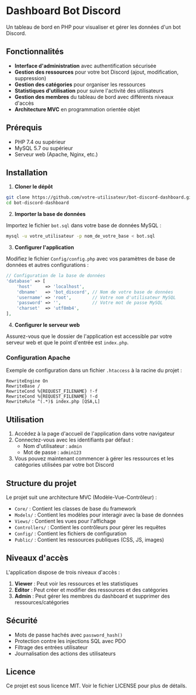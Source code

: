 # Dashboard Bot Discord

Un tableau de bord en PHP pour visualiser et gérer les données d'un bot Discord.

## Fonctionnalités

- **Interface d'administration** avec authentification sécurisée
- **Gestion des ressources** pour votre bot Discord (ajout, modification, suppression)
- **Gestion des catégories** pour organiser les ressources
- **Statistiques d'utilisation** pour suivre l'activité des utilisateurs
- **Gestion des membres** du tableau de bord avec différents niveaux d'accès
- **Architecture MVC** en programmation orientée objet

## Prérequis

- PHP 7.4 ou supérieur
- MySQL 5.7 ou supérieur
- Serveur web (Apache, Nginx, etc.)

## Installation

1. **Cloner le dépôt**

```bash
git clone https://github.com/votre-utilisateur/bot-discord-dashboard.git
cd bot-discord-dashboard
```

2. **Importer la base de données**

Importez le fichier `bot.sql` dans votre base de données MySQL :

```bash
mysql -u votre_utilisateur -p nom_de_votre_base < bot.sql
```

3. **Configurer l'application**

Modifiez le fichier `Config/config.php` avec vos paramètres de base de données et autres configurations :

```php
// Configuration de la base de données
'database' => [
    'host'     => 'localhost',
    'dbname'   => 'bot_discord', // Nom de votre base de données
    'username' => 'root',        // Votre nom d'utilisateur MySQL
    'password' => '',            // Votre mot de passe MySQL
    'charset'  => 'utf8mb4',
],
```

4. **Configurer le serveur web**

Assurez-vous que le dossier de l'application est accessible par votre serveur web et que le point d'entrée est `index.php`.

### Configuration Apache

Exemple de configuration dans un fichier `.htaccess` à la racine du projet :

```
RewriteEngine On
RewriteBase /
RewriteCond %{REQUEST_FILENAME} !-f
RewriteCond %{REQUEST_FILENAME} !-d
RewriteRule ^(.*)$ index.php [QSA,L]
```

## Utilisation

1. Accédez à la page d'accueil de l'application dans votre navigateur
2. Connectez-vous avec les identifiants par défaut :
   - Nom d'utilisateur : `admin`
   - Mot de passe : `admin123`
3. Vous pouvez maintenant commencer à gérer les ressources et les catégories utilisées par votre bot Discord

## Structure du projet

Le projet suit une architecture MVC (Modèle-Vue-Contrôleur) :

- `Core/` : Contient les classes de base du framework
- `Models/` : Contient les modèles pour interagir avec la base de données
- `Views/` : Contient les vues pour l'affichage
- `Controllers/` : Contient les contrôleurs pour gérer les requêtes
- `Config/` : Contient les fichiers de configuration
- `Public/` : Contient les ressources publiques (CSS, JS, images)

## Niveaux d'accès

L'application dispose de trois niveaux d'accès :

1. **Viewer** : Peut voir les ressources et les statistiques
2. **Editor** : Peut créer et modifier des ressources et des catégories
3. **Admin** : Peut gérer les membres du dashboard et supprimer des ressources/catégories

## Sécurité

- Mots de passe hachés avec `password_hash()`
- Protection contre les injections SQL avec PDO
- Filtrage des entrées utilisateur
- Journalisation des actions des utilisateurs

## Licence

Ce projet est sous licence MIT. Voir le fichier LICENSE pour plus de détails. 